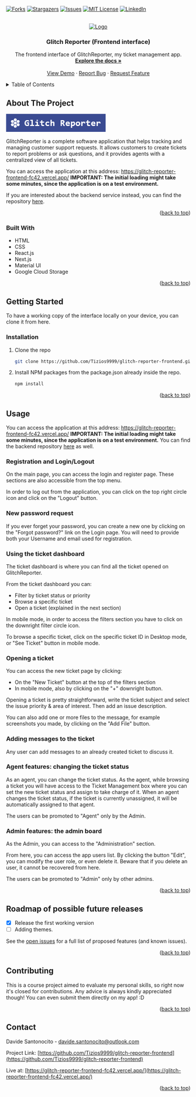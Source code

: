 <!-- Improved compatibility of back to top link: See: https://github.com/othneildrew/Best-README-Template/pull/73 -->

<a name="readme-top"></a>

<!-- PROJECT SHIELDS -->
<!--
*** I'm using markdown "reference style" links for readability.
*** Reference links are enclosed in brackets [ ] instead of parentheses ( ).
*** See the bottom of this document for the declaration of the reference variables
*** for contributors-url, forks-url, etc. This is an optional, concise syntax you may use.
*** https://www.markdownguide.org/basic-syntax/#reference-style-links
-->

[![Forks][forks-shield]][forks-url]
[![Stargazers][stars-shield]][stars-url]
[![Issues][issues-shield]][issues-url]
[![MIT License][license-shield]][license-url]
[![LinkedIn][linkedin-shield]][linkedin-url]

<!-- PROJECT LOGO -->
<br />
<div align="center">
  <a href="https://github.com/Tizios9999/glitch-reporter-frontend">
    <img src="https://www.kindpng.com/picc/m/160-1608792_circle-document-icon-png-transparent-png.png" alt="Logo" width="80" height="80">
  </a>

<h3 align="center">Glitch Reporter (Frontend interface)</h3>

  <p align="center">
    The frontend interface of GlitchReporter, my ticket management app.
    <br />
    <a href="https://github.com/Tizios9999/meditation-app"><strong>Explore the docs »</strong></a>
    <br />
    <br />
    <a href="https://glitch-reporter-frontend-fc42.vercel.app/">View Demo</a>
    ·
    <a href="https://github.com/Tizios9999/glitch-reporter-frontend/issues">Report Bug</a>
    ·
    <a href="https://github.com/Tizios9999/glitch-reporter-frontend/issues">Request Feature</a>
  </p>
</div>

<!-- TABLE OF CONTENTS -->
<details>
  <summary>Table of Contents</summary>
  <ol>
    <li>
      <a href="#about-the-project">About The Project</a>
      <ul>
        <li><a href="#built-with">Built With</a></li>
      </ul>
    </li>
    <li>
      <a href="#getting-started">Getting Started</a>
      <ul>
        <li><a href="#installation">Installation</a></li>
      </ul>
    </li>
    <li><a href="#usage">Usage</a></li>
    <li><a href="#roadmap">Roadmap</a></li>
    <li><a href="#contributing">Contributing</a></li>
    <li><a href="#contact">Contact</a></li>
  </ol>
</details>

<!-- ABOUT THE PROJECT -->

## About The Project

[![Product Name Screen Shot][product-screenshot]](https://glitch-reporter-frontend-fc42.vercel.app/)

GlitchReporter is a complete software application that helps tracking and managing customer support requests. It allows customers to create tickets to report problems or ask questions, and it provides agents with a centralized view of all tickets.

You can access the application at this address: <a href="https://glitch-reporter-frontend-fc42.vercel.app/">https://glitch-reporter-frontend-fc42.vercel.app/</a>
<strong>IMPORTANT: The initial loading might take some minutes, since the application is on a test environment.</strong>

If you are interested about the backend service instead, you can find the repository <a href="https://github.com/Tizios9999/glitchreporter-backend/">here</a>.

<p align="right">(<a href="#readme-top">back to top</a>)</p>

### Built With

- HTML
- CSS
- React.js
- Next.js
- Material UI
- Google Cloud Storage

<p align="right">(<a href="#readme-top">back to top</a>)</p>

<!-- GETTING STARTED -->

## Getting Started

To have a working copy of the interface locally on your device, you can clone it from here.

### Installation

1. Clone the repo
   ```sh
   git clone https://github.com/Tizios9999/glitch-reporter-frontend.git
   ```
2. Install NPM packages from the package.json already inside the repo.
   ```sh
   npm install
   ```

<p align="right">(<a href="#readme-top">back to top</a>)</p>

<!-- USAGE EXAMPLES -->

## Usage

You can access the application at this address: <a href="https://glitch-reporter-frontend-fc42.vercel.app/">https://glitch-reporter-frontend-fc42.vercel.app/</a>
<strong>IMPORTANT: The initial loading might take some minutes, since the application is on a test environment.</strong>
You can find the backend repository <a href="https://github.com/Tizios9999/glitchreporter-backend/">here</a> as well.

### Registration and Login/Logout

On the main page, you can access the login and register page.
These sections are also accessible from the top menu.

In order to log out from the application, you can click on the top right circle icon and click on the "Logout" button.

### New password request

If you ever forget your password, you can create a new one by clicking on the "Forgot password?" link on the Login page.
You will need to provide both your Username and email used for registration.

### Using the ticket dashboard

The ticket dashboard is where you can find all the ticket opened on GlitchReporter.

From the ticket dashboard you can:

- Filter by ticket status or priority
- Browse a specific ticket
- Open a ticket (explained in the next section)

In mobile mode, in order to access the filters section you have to click on the downright filter circle icon.

To browse a specific ticket, click on the specific ticket ID in Desktop mode, or "See Ticket" button in mobile mode.

### Opening a ticket

You can access the new ticket page by clicking:

- On the "New Ticket" button at the top of the filters section
- In mobile mode, also by clicking on the "+" downright button.

Opening a ticket is pretty straightforward, write the ticket subject and select the issue priority & area of interest.
Then add an issue description.

You can also add one or more files to the message, for example screenshots you made, by clicking on the "Add File" button.

### Adding messages to the ticket

Any user can add messages to an already created ticket to discuss it.

### Agent features: changing the ticket status

As an agent, you can change the ticket status. As the agent, while browsing a ticket you will have access to the Ticket Management box where you can set the new ticket status and assign to take charge of it.
When an agent changes the ticket status, if the ticket is currently unassigned, it will be automatically assigned to that agent.

The users can be promoted to "Agent" only by the Admin.

### Admin features: the admin board

As the Admin, you can access to the "Administration" section.

From here, you can access the app users list. By clicking the button "Edit", you can modify the user role, or even delete it.
Beware that if you delete an user, it cannot be recovered from here.

The users can be promoted to "Admin" only by other admins.

<p align="right">(<a href="#readme-top">back to top</a>)</p>

<!-- ROADMAP -->

## Roadmap of possible future releases

- [x] Release the first working version
- [ ] Adding themes.

See the [open issues](https://github.com/Tizios9999/glitch-reporter-frontend/issues) for a full list of proposed features (and known issues).

<p align="right">(<a href="#readme-top">back to top</a>)</p>

<!-- CONTRIBUTING -->

## Contributing

This is a course project aimed to evaluate my personal skills, so right now it's closed for contributions. Any advice is always kindly appreciated though! You can even submit them directly on my app! :D

<p align="right">(<a href="#readme-top">back to top</a>)</p>

<!-- CONTACT -->

## Contact

Davide Santonocito - davide.santonocito@outlook.com

Project Link: [https://github.com/Tizios9999/glitch-reporter-frontend](https://github.com/Tizios9999/glitch-reporter-frontend)

Live at: [https://glitch-reporter-frontend-fc42.vercel.app/](https://glitch-reporter-frontend-fc42.vercel.app/)

<p align="right">(<a href="#readme-top">back to top</a>)</p>

<!-- MARKDOWN LINKS & IMAGES -->
<!-- https://www.markdownguide.org/basic-syntax/#reference-style-links -->

[contributors-url]: https://github.com/Tizios9999/glitch-reporter-frontend/graphs/contributors
[forks-shield]: https://img.shields.io/github/forks/Tizios9999/meditation-app.svg?style=for-the-badge
[forks-url]: https://github.com/Tizios9999/glitch-reporter-frontend/network/members
[stars-shield]: https://img.shields.io/github/stars/Tizios9999/meditation-app.svg?style=for-the-badge
[stars-url]: https://github.com/Tizios9999/glitch-reporter-frontend/stargazers
[issues-shield]: https://img.shields.io/github/issues/Tizios9999/meditation-app.svg?style=for-the-badge
[issues-url]: https://github.com/Tizios9999/glitch-reporter-frontend/issues
[license-shield]: https://img.shields.io/github/license/Tizios9999/meditation-app.svg?style=for-the-badge
[license-url]: https://github.com/Tizios9999/glitch-reporter-frontend/blob/master/LICENSE.txt
[linkedin-shield]: https://img.shields.io/badge/-LinkedIn-black.svg?style=for-the-badge&logo=linkedin&colorB=555
[linkedin-url]: https://linkedin.com/in/davide-santonocito-36ab84170
[product-screenshot]: public/glitchreporterlogo.png
